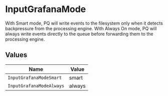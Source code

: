 # InputGrafanaMode

With Smart mode, PQ will write events to the filesystem only when it detects backpressure from the processing engine. With Always On mode, PQ will always write events directly to the queue before forwarding them to the processing engine.


## Values

| Name                     | Value                    |
| ------------------------ | ------------------------ |
| `InputGrafanaModeSmart`  | smart                    |
| `InputGrafanaModeAlways` | always                   |